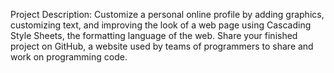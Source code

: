 Project Description: Customize a personal online profile by adding graphics, customizing text, and improving the look of a web page using Cascading Style Sheets, the formatting language of the web. Share your finished project on GitHub, a website used by teams of programmers to share and work on programming code.